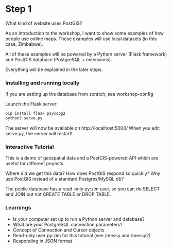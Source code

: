 # Step 1

What kind of website uses PostGIS?

As an introduction to the workshop, I want to show some examples of how
people use online maps.  These examples will use local datasets (in this
case, Zimbabwe).

All of these examples will be powered by a Python server (Flask framework)
and PostGIS database (PostgreSQL + extensions).

Everything will be explained in the later steps.

### Installing and running locally

If you are setting up the database from scratch, see workshop-config

Launch the Flask server:

```bash
pip install flask psycopg2
python3 serve.py
```

The server will now be available on http://localhost:5000/
When you edit serve.py, the server will restart!

### Interactive Tutorial

This is a demo of geospatial data and a PostGIS-powered API which are useful for different projects.

Where did we get this data? How does PostGIS respond so quickly? Why use PostGIS
instead of a standard Postgres/MySQL db?

The public database has a read-only py:zim user, so you can do SELECT and JOIN
but not CREATE TABLE or DROP TABLE.

### Learnings

- Is your computer set up to run a Python server and database?
- What are your PostgreSQL connection parameters?
- Concept of Connection and Cursor objects
- Read-only user py:zim for this tutorial (see /messy and /messy2)
- Responding in JSON format
